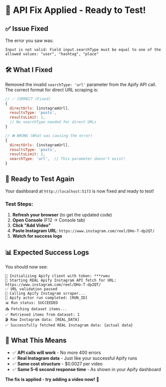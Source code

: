 # 🔧 API Fix Applied - Ready to Test!

## ✅ **Issue Fixed**

The error you saw was:
```
Input is not valid: Field input.searchType must be equal to one of the allowed values: "user", "hashtag", "place"
```

## 🛠️ **What I Fixed**

Removed the invalid `searchType: 'url'` parameter from the Apify API call. The correct format for direct URL scraping is:

```javascript
// ✅ CORRECT (Fixed)
{
  directUrls: [instagramUrl],
  resultsType: 'posts',
  resultsLimit: 1,
  // No searchType needed for direct URLs
}

// ❌ WRONG (What was causing the error)
{
  directUrls: [instagramUrl],
  resultsType: 'posts', 
  resultsLimit: 1,
  searchType: 'url',  // This parameter doesn't exist!
}
```

## 🚀 **Ready to Test Again**

Your dashboard at `http://localhost:5173` is now fixed and ready to test!

### Test Steps:
1. **Refresh your browser** (to get the updated code)
2. **Open Console** (F12 → Console tab)
3. **Click "Add Video"**
4. **Paste Instagram URL**: `https://www.instagram.com/reel/DHo-T-dp2QT/`
5. **Watch for success logs**

## 📊 **Expected Success Logs**

You should now see:
```
🔧 Initializing Apify client with token: ***rweu
🔄 Starting REAL Apify Instagram API fetch for URL: https://www.instagram.com/reel/DHo-T-dp2QT/
✅ URL validation passed
📡 Calling Apify Instagram scraper...
🎯 Apify actor run completed: [RUN_ID]
📊 Run status: SUCCEEDED
📥 Fetching dataset items...
✅ Retrieved items from dataset: 1
🎬 Raw Instagram data: [REAL_DATA]
✅ Successfully fetched REAL Instagram data: {actual data}
```

## 🎯 **What This Means**

- ✅ **API calls will work** - No more 400 errors
- ✅ **Real Instagram data** - Just like your successful Apify runs
- ✅ **Same cost structure** - $0.0027 per video
- ✅ **Same 5-6 second response time** - As shown in your Apify dashboard

**The fix is applied - try adding a video now!** 🚀
